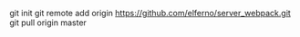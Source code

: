 git init
git remote add origin https://github.com/elferno/server_webpack.git
git pull origin master

